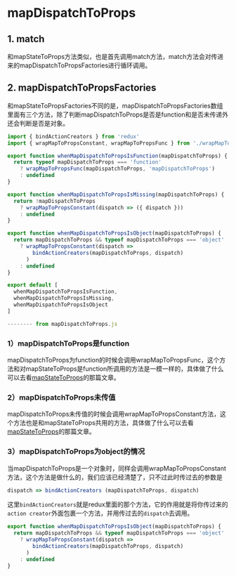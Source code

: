 # mapDispatchToProps
## 1. match
和mapStateToProps方法类似，也是首先调用match方法，match方法会对传进来的mapDispatchToPropsFactories进行循环调用。
## 2. mapDispatchToPropsFactories
和mapStateToPropsFactories不同的是，mapDispatchToPropsFactories数组里面有三个方法，除了判断mapDispatchToProps是否是function和是否未传递外还会判断是否是对象。
```js
import { bindActionCreators } from 'redux'
import { wrapMapToPropsConstant, wrapMapToPropsFunc } from './wrapMapToProps'

export function whenMapDispatchToPropsIsFunction(mapDispatchToProps) {
  return typeof mapDispatchToProps === 'function'
    ? wrapMapToPropsFunc(mapDispatchToProps, 'mapDispatchToProps')
    : undefined
}

export function whenMapDispatchToPropsIsMissing(mapDispatchToProps) {
  return !mapDispatchToProps
    ? wrapMapToPropsConstant(dispatch => ({ dispatch }))
    : undefined
}

export function whenMapDispatchToPropsIsObject(mapDispatchToProps) {
  return mapDispatchToProps && typeof mapDispatchToProps === 'object'
    ? wrapMapToPropsConstant(dispatch =>
        bindActionCreators(mapDispatchToProps, dispatch)
      )
    : undefined
}

export default [
  whenMapDispatchToPropsIsFunction,
  whenMapDispatchToPropsIsMissing,
  whenMapDispatchToPropsIsObject
]

-------- from mapDispatchToProps.js
```
### 1）mapDispatchToProps是function
mapDispatchToProps为function的时候会调用wrapMapToPropsFunc，这个方法和对mapStateToProps是function所调用的方法是一模一样的，具体做了什么可以去看[mapStateToProps](./mapStateToProps.md)的那篇文章。
### 2）mapDispatchToProps未传值
mapDispatchToProps未传值的时候会调用wrapMapToPropsConstant方法，这个方法也是和mapStateToProps共用的方法，具体做了什么可以去看[mapStateToProps](./mapStateToProps.md)的那篇文章。
### 3）mapDispatchToProps为object的情况
当mapDispatchToProps是一个对象时，同样会调用wrapMapToPropsConstant方法，这个方法是做什么的，我们应该已经清楚了，只不过此时传过去的参数是
```js
dispatch => bindActionCreators (mapDispatchToProps, dispatch)
```
这里`bindActionCreators`就是redux里面的那个方法，它的作用就是将你传过来的`action creator`外面包裹一个方法，并用传过去的`dispatch`去调用。
```js
export function whenMapDispatchToPropsIsObject(mapDispatchToProps) {
  return mapDispatchToProps && typeof mapDispatchToProps === 'object'
    ? wrapMapToPropsConstant(dispatch =>
        bindActionCreators(mapDispatchToProps, dispatch)
      )
    : undefined
}
```